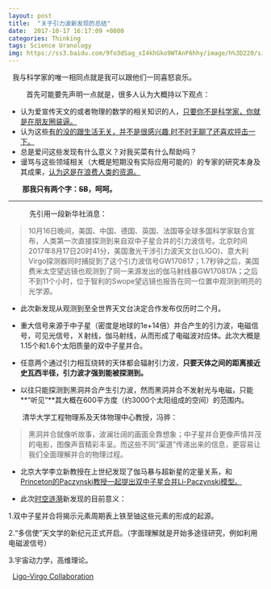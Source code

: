 ```yaml
---
layout: post
title:  "关于引力波新发现的总结"
date:  2017-10-17 16:17:09 +0800
categories: Thinking
tags: Science Uranology
img: https://ss3.baidu.com/9fo3dSag_xI4khGko9WTAnF6hhy/image/h%3D220/sign=3035c7d76bd0f703f9b292de38fb5148/b3119313b07eca80df1ea827982397dda04483d3.jpg
---
```

 
我与科学家的唯一相同点就是我可以跟他们一同喜怒哀乐。

 
&#160; &#160; &#160; &#160;首先可能要先声明一点就是，很多人认为大概持以下观点：
  
- 认为爱宣传天文的或者物理的数学的相关知识的人，<u>只要你不是科学家，你就是在朋友圈装逼。</u>
- 认为这些<u>有的没的跟生活无关，并不是很感兴趣,时不时无聊了还喜欢抨击一下。</u>
- 总是爱问这些发现有什么意义？对我买菜有什么帮助吗？
- 谩骂与这些领域相关（大概是短期没有实际应用可能的）的专家的研究本身及其成果，<u>认为这是在浪费人类的资源。</u>

&#160; &#160; &#160; &#160;**那我只有两个字：~~SB~~，呵呵。**

---
&#160; &#160; &#160; &#160;　先引用一段新华社消息：

> 10月16日晚间，美国、中国、德国、英国、法国等全球多国科学家联合宣布，人类第一次直接探测到来自双中子星合并的引力波信号。北京时间2017年8月17日20时41分，美国激光干涉引力波天文台(LIGO)、意大利Virgo探测器同时捕捉到了这个引力波信号GW170817；1.7秒钟之后，美国费米太空望远镜也观测到了同一来源发出的伽马射线暴GW170817A；之后不到11个小时，位于智利的Swope望远镜也报告在同一位置中观测到明亮的光学源。

- 此次新发现从观测到至全世界天文台决定合作发布仅历时二个月。

- 重大信号来源于中子星（密度是地球的1e+14倍）并合产生的引力波，电磁信号，可见光信号，Ｘ射线，伽马射线，从而形成了电磁波对应体。此次大概是1.15个和1.6个太阳质量的双中子星并合。

- 任意两个通过引力相互绕转的天体都会辐射引力波，**只要天体之间的距离接近史瓦西半径，引力波才强到能被探测到。**

- 以往只能探测到黑洞并合产生引力波，然而黑洞并合不发射光与电磁，只能**“听见”**其大概在600平方度（约3000个太阳组成的空间）的范围内。

&#160; &#160; &#160; &#160;清华大学工程物理系及天体物理中心教授，冯骅：

> 黑洞并合就像听故事，波澜壮阔的画面全靠想象；中子星并合更像声情并茂的电影，图像声音精彩丰呈。而这些不同“渠道”传递出来的信息，更容易让我们全面理解并合的物理过程。

- 北京大学李立新教授在上世纪发现了伽马暴与超新星的定量关系，和<u>Princeton的Paczynski教授一起提出双中子星合并Li-Paczynski模型。</u>

- 此次<u>时空涟漪</u>新发现的目前意义：

1.双中子星并合将揭示元素周期表上铁至铀这些元素的形成的起源。

2.“多信使”天文学的新纪元正式开启。（字面理解就是开始多途径研究，例如利用电磁波信号）

3.宇宙动力学，高维理论。

 
[Ligo-Virgo Collaboration](https://www.bilibili.com/video/av15471344/?from=search&seid=3512307465522762721)
 
